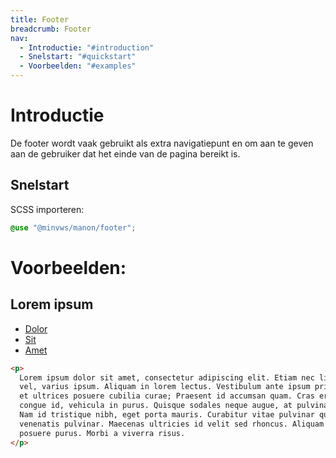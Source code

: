 ```yaml
---
title: Footer
breadcrumb: Footer
nav:
  - Introductie: "#introduction"
  - Snelstart: "#quickstart"
  - Voorbeelden: "#examples"
---
```


<h1 id="introduction">Introductie</h1>

De footer wordt vaak gebruikt als extra navigatiepunt en om aan te geven aan de
gebruiker dat het einde van de pagina bereikt is.

<h2 id="quickstart">Snelstart</h2>

SCSS importeren:

```scss
@use "@minvws/manon/footer";
```

<h1 id="examples">Voorbeelden:</h1>

<footer>
  <nav aria-labelledby="footer-nav-1-heading">
    <h1 id="footer-nav-1-heading">Lorem ipsum</h1>
    <ul>
      <li><a href="footer">Dolor</a></li>
      <li><a href="footer">Sit</a></li>
      <li><a href="footer">Amet</a></li>
    </ul>
  </nav>
</footer>

```html
<p>
  Lorem ipsum dolor sit amet, consectetur adipiscing elit. Etiam nec libero dictum, ultrices orci
  vel, varius ipsum. Aliquam in lorem lectus. Vestibulum ante ipsum primis in faucibus orci luctus
  et ultrices posuere cubilia curae; Praesent id accumsan quam. Cras erat diam, vestibulum vel
  congue id, vehicula in purus. Quisque sodales neque augue, at pulvinar ligula sodales vestibulum.
  Nam id tristique nibh, eget porta mauris. Curabitur vitae pulvinar quam. Mauris id risus vel diam
  venenatis pulvinar. Maecenas ultricies id velit sed rhoncus. Aliquam erat volutpat. Phasellus et
  posuere purus. Morbi a viverra risus.
</p>
```
